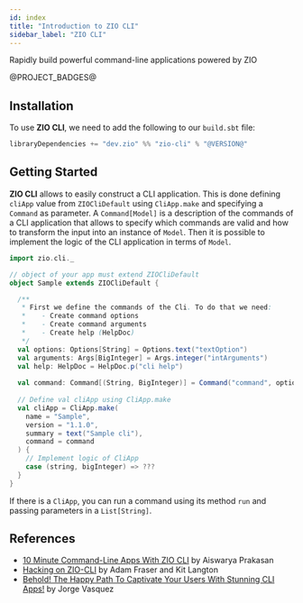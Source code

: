 ```yaml
---
id: index
title: "Introduction to ZIO CLI"
sidebar_label: "ZIO CLI"
---
```


Rapidly build powerful command-line applications powered by ZIO

@PROJECT_BADGES@

## Installation

To use **ZIO CLI**, we need to add the following to our `build.sbt` file:

```scala
libraryDependencies += "dev.zio" %% "zio-cli" % "@VERSION@"
```
## Getting Started
**ZIO CLI** allows to easily construct a CLI application. This is done defining `cliApp` value from `ZIOCliDefault` using `CliApp.make` and specifying a `Command` as parameter. A `Command[Model]` is a description of the commands of a CLI application that allows to specify which commands are valid and how to transform the input into an instance of `Model`. Then it is possible to implement the logic of the CLI application in terms of `Model`. 

```scala mdoc
import zio.cli._

// object of your app must extend ZIOCliDefault
object Sample extends ZIOCliDefault {

  /**
   * First we define the commands of the Cli. To do that we need:
   *    - Create command options
   *    - Create command arguments
   *    - Create help (HelpDoc) 
   */
  val options: Options[String] = Options.text("textOption")
  val arguments: Args[BigInteger] = Args.integer("intArguments")
  val help: HelpDoc = HelpDoc.p("cli help")
  
  val command: Command[(String, BigInteger)] = Command("command", options, arguments).withHelp(help)
  
  // Define val cliApp using CliApp.make
  val cliApp = CliApp.make(
    name = "Sample",
    version = "1.1.0",
    summary = text("Sample cli"),
    command = command
  ) {
    // Implement logic of CliApp
    case (string, bigInteger) => ???
  }
}
```

If there is a `CliApp`, you can run a command using its method `run` and passing parameters in a `List[String]`.

## References

- [10 Minute Command-Line Apps With ZIO CLI](https://www.youtube.com/watch?v=UeR8YUN4Tws) by Aiswarya Prakasan
- [Hacking on ZIO-CLI](https://www.youtube.com/watch?v=HxPCXfnbg3U) by Adam Fraser and Kit Langton
- [Behold! The Happy Path To Captivate Your Users With Stunning CLI Apps!](https://www.youtube.com/watch?v=0c3zbUq4lQo) by Jorge Vasquez
